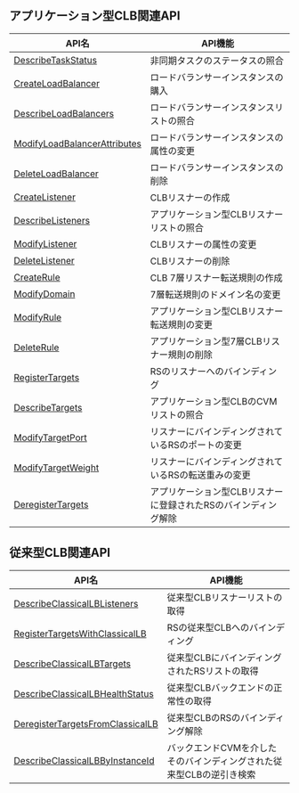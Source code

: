 ## アプリケーション型CLB関連API

| API名 | API機能 |
|---------|---------|
| [DescribeTaskStatus](/document/api/214/30683) | 非同期タスクのステータスの照合 |
| [CreateLoadBalancer](/document/api/214/30692) | ロードバランサーインスタンスの購入 |
| [DescribeLoadBalancers](/document/api/214/30685) | ロードバランサーインスタンスリストの照合 |
| [ModifyLoadBalancerAttributes](/document/api/214/30680) | ロードバランサーインスタンスの属性の変更 |
| [DeleteLoadBalancer](/document/api/214/30689) | ロードバランサーインスタンスの削除 |
| [CreateListener](/document/api/214/30693) | CLBリスナーの作成 |
| [DescribeListeners](/document/api/214/30686) | アプリケーション型CLBリスナーリストの照合 |
| [ModifyListener](/document/api/214/30681) | CLBリスナーの属性の変更 |
| [DeleteListener](/document/api/214/30690) | CLBリスナーの削除 |
| [CreateRule](/document/api/214/30691) | CLB 7層リスナー転送規則の作成 |
| [ModifyDomain](/document/api/214/30682) | 7層転送規則のドメイン名の変更 |
| [ModifyRule](/document/api/214/30679) | アプリケーション型CLBリスナー転送規則の変更 |
| [DeleteRule](/document/api/214/30688) | アプリケーション型7層CLBリスナー規則の削除 |
| [RegisterTargets](/document/api/214/30676) | RSのリスナーへのバインディング |
| [DescribeTargets](/document/api/214/30684) | アプリケーション型CLBのCVMリストの照合 |
| [ModifyTargetPort](/document/api/214/30678) | リスナーにバインディングされているRSのポートの変更 |
| [ModifyTargetWeight](/document/api/214/30677) | リスナーにバインディングされているRSの転送重みの変更 |
| [DeregisterTargets](/document/api/214/30687) | アプリケーション型CLBリスナーに登録されたRSのバインディング解除 |

## 従来型CLB関連API

| API名 | API機能 |
|---------|---------|
| [DescribeClassicalLBListeners](/document/api/214/31791) | 従来型CLBリスナーリストの取得 |
| [RegisterTargetsWithClassicalLB](/document/api/214/31789) | RSの従来型CLBへのバインディング |
| [DescribeClassicalLBTargets](/document/api/214/31790) | 従来型CLBにバインディングされたRSリストの取得 |
| [DescribeClassicalLBHealthStatus](/document/api/214/31792) | 従来型CLBバックエンドの正常性の取得 |
| [DeregisterTargetsFromClassicalLB](/document/api/214/31794) | 従来型CLBのRSのバインディング解除 |
| [DescribeClassicalLBByInstanceId](/document/api/214/31793) | バックエンドCVMを介したそのバインディングされた従来型CLBの逆引き検索 |


